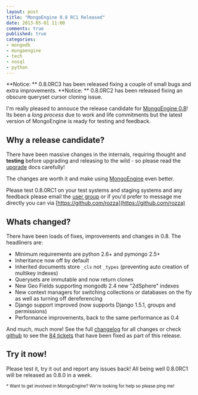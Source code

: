 ```yaml
---
layout: post
title: "MongoEngine 0.8 RC1 Released"
date: 2013-05-01 11:00
comments: true
published: true
categories:
- mongodb
- mongoengine
- tech
- nosql
- python
---
```


**Notice: ** 0.8.0RC3 has been released fixing a couple of small bugs and extra improvements.
**Notice: ** 0.8.0RC2 has been released fixing an obscure queryset cursor cloning issue.


I'm really pleased to annouce the release candidate for [MongoEngine 0.8](https://pypi.python.org/pypi/mongoengine/0.8.0RC1)!
Its been a *long process* due to work and life commitments but the latest version
of MongoEngine is ready for testing and feedback.

Why a release candidate?
------------------------

There have been massive changes in the internals, requiring thought and
**testing** before upgrading and releasing to the wild - so please
read the [upgrade](http://docs.mongoengine.org/en/latest/upgrade.html#to-0-8)
docs carefully!

The changes are worth it and make using [MongoEngine](http://mongoengine.org)
even better.

Please test 0.8.0RC1 on your test systems and staging systems and any feedback
please email the [user group](https://groups.google.com/group/mongoengine-users)
or if you'd prefer to message me directly you can via
[https://github.com/rozza](https://github.com/rozza)

Whats changed?
--------------

There have been loads of fixes, improvements and changes in 0.8.
The headliners are:

<!--more-->

  * Minimum requirements are python 2.6+ and pymongo 2.5+
  * Inheritance now off by default
  * Inherited documents store `_cls` not `_types` (preventing auto creation of
  	multikey indexes)
  * Querysets are immutable and now return clones
  * New Geo Fields supporting mongodb 2.4 new "2dSphere" indexes
  * New context managers for switching collections or databases on the fly as
  	well as turning off dereferencing
  * Django support improved (now supports Django 1.5.1, groups and permissions)
  * Performance improvements, back to the same performance as 0.4

And much, much more! See the full [changelog](http://docs.mongoengine.org/en/latest/changelog.html#changes-in-0-8-0)
for all changes or check [github](https://github.com/MongoEngine/mongoengine/) to see the
[84 tickets](https://github.com/MongoEngine/mongoengine/issues?milestone=2&page=1&state=closed)
that have been fixed as part of this release.

Try it now!
-----------

Please test it, try it out and report any issues back!
All being well 0.8.0RC1 will be released as 0.8.0 in a week.

<small>* Want to get involved in MongoEngine? We're looking for help so please ping me!</small>

